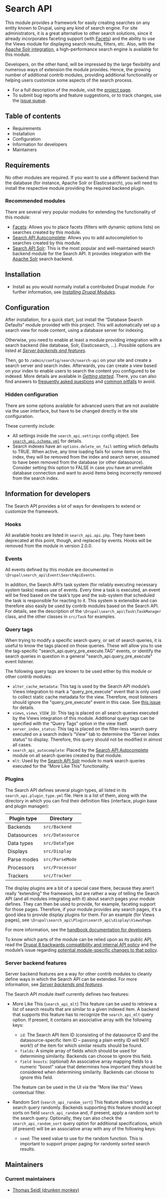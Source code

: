 # Search API

This module provides a framework for easily creating searches on any entity
known to Drupal, using any kind of search engine. For site administrators, it is
a great alternative to other search solutions, since it already incorporates
faceting support (with [Facets]) and the ability to use the Views module for
displaying search results, filters, etc. Also, with the [Apache Solr
integration][Search API Solr], a high-performance search engine is available for
this module.

[Facets]: https://www.drupal.org/project/facets
[Search API Solr]: https://www.drupal.org/project/search_api_solr

Developers, on the other hand, will be impressed by the large flexibility and
numerous ways of extension the module provides. Hence, the growing number of
additional contrib modules, providing additional functionality or helping users
customize some aspects of the search process.

- For a full description of the module, visit the [project page].
- To submit bug reports and feature suggestions, or to track changes, use the
  [issue queue].

[Project page]: https://www.drupal.org/project/search_api
[issue queue]: https://www.drupal.org/project/issues/search_api


## Table of contents

- Requirements
- Installation
- Configuration
- Information for developers
- Maintainers


## Requirements

No other modules are required. If you want to use a different backend than the
database (for instance, Apache Solr or Elasticsearch), you will need to install
the respective module providing the required backend plugin.


### Recommended modules

There are several very popular modules for extending the functionality of this
module:

- [Facets]: Allows you to place facets (filters with dynamic options lists) on
  searches created by this module.
- [Search API Autocomplete]: Allows you to add autocompletion to searches
  created by this module.
- [Search API Solr]: This is the most popular and well-maintained search backend
  module for the Search API. It provides integration with the [Apache Solr]
  search backend.

[Search API Autocomplete]: https://www.drupal.org/project/search_api_autocomplete
[Apache Solr]: https://solr.apache.org/


## Installation

- Install as you would normally install a contributed Drupal module. For further
  information, see _[Installing Drupal Modules]_.

[Installing Drupal Modules]: https://www.drupal.org/docs/extending-drupal/installing-drupal-modules


## Configuration

After installation, for a quick start, just install the “Database Search
Defaults” module provided with this project. This will automatically set up a
search view for node content, using a database server for indexing.

Otherwise, you need to enable at least a module providing integration with a
search backend (like database, Solr, Elasticsearch, …). Possible options are
listed at _[Server backends and features]_.

[Server backends and features]: https://www.drupal.org/docs/8/modules/search-api/getting-started/server-backends-and-features

Then, go to `/admin/config/search/search-api` on your site and create a search
server and search index. Afterwards, you can create a view based on your index
to enable users to search the content you configured to be indexed. More details
are available in _[Getting started]_. There, you can also find answers to
[frequently asked questions] and [common pitfalls] to avoid.

[Getting started]: https://www.drupal.org/docs/8/modules/search-api/getting-started
[frequently asked questions]: https://www.drupal.org/docs/8/modules/search-api/getting-started/frequently-asked-questions
[common pitfalls]: https://www.drupal.org/docs/8/modules/search-api/getting-started/common-pitfalls


### Hidden configuration

There are some options available for advanced users that are not available via
the user interface, but have to be changed directly in the site configuration.

These currently include:

- All settings inside the `search_api.settings` config object. See
  [`search_api.schema.yml`] for details.
- Search indexes have an `options.delete_on_fail` setting which defaults to
  TRUE. When active, any time loading fails for some items on this index, they
  will be removed from the index and search server, assumed to have been removed
  from the database (or other datasource). Consider setting this option to FALSE
  in case you have an unreliable database connection and want to avoid items
  being incorrectly removed from the search index.

[`search_api.schema.yml`]: config/schema/search_api.schema.yml


## Information for developers

The Search API provides a lot of ways for developers to extend or customize the
framework.


### Hooks

All available hooks are listed in `search_api.api.php`. They have been
deprecated at this point, though, and replaced by events. Hooks will be removed
from the module in version 2.0.0.


### Events

All events defined by this module are documented in
`\Drupal\search_api\Event\SearchApiEvents`.

In addition, the Search API’s task system (for reliably executing necessary
system tasks) makes use of events. Every time a task is executed, an event will
be fired based on the task’s type and the sub-system that scheduled the task is
responsible for reacting to it. This system is extensible and can therefore also
easily be used by contrib modules based on the Search API. For details, see the
description of the `\Drupal\search_api\Task\TaskManager` class, and the other
classes in `src/Task` for examples.


### Query tags

When trying to modify a specific search query, or set of search queries, it is
useful to know the tags placed on those queries. These will allow you to use the
tag-specific "search_api.query_pre_execute.TAG" events, or identify the search
queries in question in a general "search_api.query_pre_execute" event listener.

The following query tags are known to be used either by this module or other
contrib modules:

- `alter_cache_metadata`: This tag is used by the Search API module’s Views
  integration to mark a "query_pre_execute" event that is only used to collect
  static cache metadata for the view. Therefore, most listeners should ignore
  the "query_pre_execute" event in this case. See [this issue] for details.
- `views`, `views_VIEW_ID`: This tag is placed on all search queries executed by
  the Views integration of this module. Additional query tags can be specified
  with the “Query Tags” option in the view itself.
- `server_index_status`: This tag is placed on the filter-less search query
  executed on a search index’s “View” tab to determine the “Server index status”
  to display. Therefore, this query should not be modified in almost all cases.
- `search_api_autocomplete`: Placed by the [Search API Autocomplete] module on
  all search queries created by that module.
- `mlt`: Used by the [Search API Solr] module to mark search queries executed
  for the “More Like This” functionality.


[this issue]: https://www.drupal.org/node/3295564


### Plugins

The Search API defines several plugin types, all listed in its
`search_api.plugin_type.yml` file. Here is a list of them, along with the
directory in which you can find their definition files (interface, plugin base
and plugin manager):

| Plugin type | Directory        |
|-------------|------------------|
| Backends    | `src/Backend`    |
| Datasources | `src/Datasource` |
| Data types  | `src/DataType`   |
| Displays    | `src/Display`    |
| Parse modes | `src/ParseMode`  |
| Processors  | `src/Processor`  |
| Trackers    | `src/Tracker`    |

The display plugins are a bit of a special case there, because they aren’t
really “extending” the framework, but are rather a way of telling the Search API
(and all modules integrating with it) about search pages your module defines.
They can then be used to provide, for example, faceting support for those pages.
Therefore, if your module provides any search pages, it’s a good idea to provide
display plugins for them. For an example (for Views pages), see
`\Drupal\search_api\Plugin\search_api\display\ViewsPage`.

For more information, see the
[handbook documentation for developers][Developers handbook].

[Developers handbook]: https://www.drupal.org/docs/8/modules/search-api/developer-documentation

To know which parts of the module can be relied upon as its public API, read the
[Drupal 8 backwards compatibility and internal API policy][Core BC] and the
module’s issue regarding [potential module-specific changes to that
policy][Module BC].

[Core BC]: https://www.drupal.org/core/d8-bc-policy
[Module BC]: https://www.drupal.org/node/2871549


### Server backend features

Server backend features are a way for other contrib modules to cleanly define
ways in which the Search API can be extended. For more information, see
_[Server backends and features]_.

The Search API module itself currently defines two features:

- More Like This (`search_api_mlt`)
  This feature can be used to retrieve a list of search results that are similar
  to a given indexed item. A backend that supports this feature has to recognize
  the `search_api_mlt` query option. If present, it contains an associative
  array with the following keys:
  - `id`: The Search API item ID (consisting of the datasource ID and the
    datasource-specific item ID – passing a plain entity ID will NOT work!) of
    the item for which similar results should be found.
  - `fields`: A simple array of fields which should be used for determining
    similarity. Backends can choose to ignore this field.
  - `field boosts`: (optional) An associative array mapping fields to a numeric
    “boost” value that determines how important they should be considered when
    determining similarity. Backends can choose to ignore this field.

  The feature can be used in the UI via the “More like this” Views contextual
  filter.
- Random Sort (`search_api_random_sort`)
  This feature allows sorting a search query randomly. Backends supporting this
  feature should accept sorts on field `search_api_random` and, if present,
  apply a random sort to the search query. Optionally, they can also check the
  `search_api_random_sort` query option for additional specifications, which (if
  present) will be an associative array with any of the following keys:
  - `seed`: The seed value to use for the random function. This is important to
    support proper paging for randomly sorted search results.


## Maintainers


### Current maintainers

- [Thomas Seidl (drunken monkey)](https://www.drupal.org/u/drunken-monkey)
